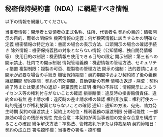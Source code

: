 ## 秘密保持契約書（NDA）に網羅すべき情報

以下の情報を網羅してください。

当事者情報：開示者と受領者の正式名称、住所、代表者名
契約の目的：情報開示の目的、両者の関係性
機密情報の定義：何が機密情報に該当するかの明確な定義
機密情報の特定方法：書面の場合の表示方法、口頭開示の場合の確認手続き
除外情報：機密保持義務の対象とならない情報（公知情報、独自開発情報等）
使用目的の制限：機密情報を使用できる目的の限定
開示制限：第三者への開示禁止、社内での開示制限
情報管理義務：機密情報の管理方法、セキュリティ措置
複製制限：複製の可否、複製物の管理方法
開示の強制：法的要請による開示が必要な場合の手続き
機密保持期間：契約期間中および契約終了後の義務継続期間
契約期間：契約の有効期間、自動更新の有無
情報の返却・廃棄：契約終了時または要求時の返却・廃棄義務と証明
権利の不許諾：情報開示によるライセンス等の権利付与がないことの確認
損害賠償：違反時の損害賠償責任、違約金の有無
差止請求権：違反時の差止請求権の確認
権利非放棄：権利行使の一時的見送りが権利放棄とならないことの確認
通知：通知の方法、宛先、効力発生時期
契約の譲渡禁止：契約上の地位・権利義務の譲渡制限
分離可能性：一部無効の場合の残部有効性
完全合意：本契約が両当事者間の完全な合意を構成することの確認
紛争解決方法：準拠法、管轄裁判所または仲裁条項
契約締結日：契約の成立日
署名捺印欄：当事者の署名・捺印欄